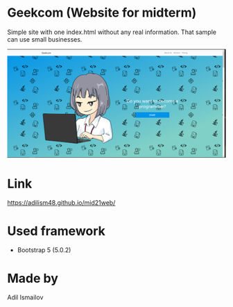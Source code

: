 # Geekcom (Website for midterm)
Simple site with one index.html without any real information.
That sample can use small businesses.

![Menu Illustration](https://github.com/adilism48/adilism48.github.io/blob/main/img/git_img.PNG)

# Link
https://adilism48.github.io/mid21web/

# Used framework
 - Bootstrap 5 (5.0.2)

# Made by
Adil Ismailov
